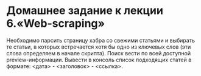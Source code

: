 # Домашнее задание к лекции 6.«Web-scraping»

Необходимо парсить страницу хабра со свежими статьями и выбирать те статьи,
в которых встречается хотя бы одно из ключевых слов (эти слова определяем в начале скрипта).
Поиск вести по всей доступной preview-информации.
Вывести в консоль список подходящих статей в формате: <дата> - <заголовок> - <ссылка>.